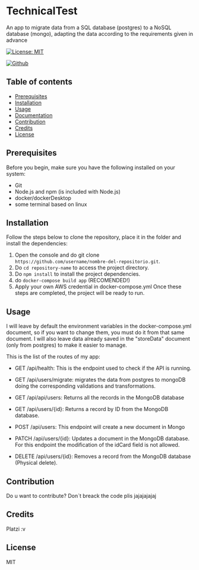 # TechnicalTest

An app to migrate data from a SQL database (postgres) to a NoSQL database (mongo), adapting the data according to the requirements given in advance

[![License: MIT](https://img.shields.io/badge/License-MIT-yellow.svg)](https://opensource.org/licenses/MIT)

[![Github](https://img.shields.io/badge/Github-https://github.com/danicano123/technicalTest.git-lightgrey.svg)](https://github.com/danicano123/technicalTest.git)

## Table of contents

- [Prerequisites](#Prerequisites)
- [Installation](#Installation)
- [Usage](#Usage)
- [Documentation](#Documentation)
- [Contribution](#Contribution)
- [Credits](#Credits)
- [License](#License)

## Prerequisites

Before you begin, make sure you have the following installed on your system:

- Git
- Node.js and npm (is included with Node.js)
- docker/dockerDesktop
- some terminal based on linux

## Installation

Follow the steps below to clone the repository, place it in the folder and install the dependencies:

1. Open the console and do git clone `https://github.com/username/nombre-del-repositorio.git`.
2. Do `cd repository-name` to access the project directory.
3. Do `npm install` to install the project dependencies.
4. do `docker-compose build app` (RECOMENDED!)
5. Apply your own AWS credential in docker-compose.yml
   Once these steps are completed, the project will be ready to run.

## Usage

I will leave by default the environment variables in the docker-compose.yml document, so if you want to change them, you must do it from that same document.
I will also leave data already saved in the "storeData" document (only from postgres) to make it easier to manage.

This is the list of the routes of my app:

- GET /api/health: This is the endpoint used to check if the API is running.

- GET /api/users/migrate: migrates the data from postgres to mongoDB doing the corresponding validations and transformations.

- GET /api/api/users: Returns all the records in the MongoDB database

- GET /api/users/{id}: Returns a record by ID from the MongoDB database.

- POST /api/users: This endpoint will create a new document in Mongo

- PATCH /api/users/{id}: Updates a document in the MongoDB database. For this endpoint the
  modification of the idCard field is not allowed.

- DELETE /api/users/{id}: Removes a record from the MongoDB database (Physical delete).


## Contribution

Do u want to contribute? Don´t breack the code plis jajajajajaj

## Credits

Platzi :v

## License

MIT
